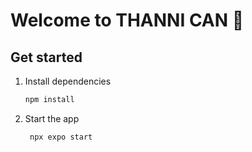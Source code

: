 # Welcome to THANNI CAN 👋



## Get started

1. Install dependencies

   ```bash
   npm install
   ```

2. Start the app

   ```bash
    npx expo start
   ```

